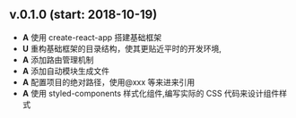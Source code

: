 ## v.0.1.0 (start: 2018-10-19)

- **A** 使用 create-react-app 搭建基础框架
- **U** 重构基础框架的目录结构，使其更贴近平时的开发环境,
- **A** 添加路由管理机制
- **A** 添加自动模块生成文件
- **A** 配置项目的绝对路径，使用@xxx 等来进来引用
- **A** 使用 styled-components 样式化组件,编写实际的 CSS 代码来设计组件样式
